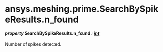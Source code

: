 # ansys.meshing.prime.SearchBySpikeResults.n_found



#### *property* SearchBySpikeResults.n_found *: [int](https://docs.python.org/3.11/library/functions.html#int)*

Number of spikes detected.

<!-- !! processed by numpydoc !! -->

